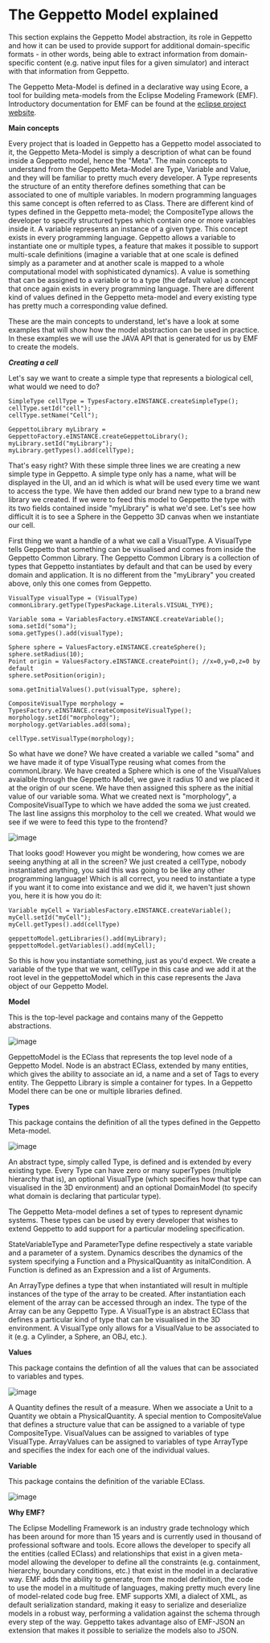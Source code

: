 # The Geppetto Model explained

This section explains the Geppetto Model abstraction, its role in
Geppetto and how it can be used to provide support for additional
domain-specific formats - in other words, being able to extract
information from domain-specific content (e.g. native input files for a
given simulator) and interact with that information from Geppetto.

The Geppetto Meta-Model is defined in a declarative way using Ecore, a
tool for building meta-models from the Eclipse Modeling Framework (EMF).
Introductory documentation for EMF can be found at the [eclipse project
website](http://www.eclipse.org/modeling/emf/docs/?).

**Main concepts**

Every project that is loaded in Geppetto has a Geppetto model associated
to it, the Geppetto Meta-Model is simply a description of what can be
found inside a Geppetto model, hence the "Meta". The main concepts to
understand from the Geppetto Meta-Model are Type, Variable and Value,
and they will be familiar to pretty much every developer. A Type
represents the structure of an entity therefore defines something that
can be associated to one of multiple variables. In modern programming
languages this same concept is often referred to as Class. There are
different kind of types defined in the Geppetto meta-model; the
CompositeType allows the developer to specify structured types which
contain one or more variables inside it. A variable represents an
instance of a given type. This concept exists in every programming
language. Geppetto allows a variable to instantiate one or multiple
types, a feature that makes it possible to support multi-scale
definitions (imagine a variable that at one scale is defined simply as a
parameter and at another scale is mapped to a whole computational model
with sophisticated dynamics). A value is something that can be assigned
to a variable or to a type (the default value) a concept that once again
exists in every programming language. There are different kind of values
defined in the Geppetto meta-model and every existing type has pretty
much a corresponding value defined.

These are the main concepts to understand, let's have a look at some
examples that will show how the model abstraction can be used in
practice. In these examples we will use the JAVA API that is generated
for us by EMF to create the models.

***Creating a cell***

Let's say we want to create a simple type that represents a biological
cell, what would we need to do?

``` {.sourceCode .java}
SimpleType cellType = TypesFactory.eINSTANCE.createSimpleType();
cellType.setId("cell");
cellType.setName("Cell");

GeppettoLibrary myLibrary = GeppettoFactory.eINSTANCE.createGeppettoLibrary();
myLibrary.setId("myLibrary");
myLibrary.getTypes().add(cellType);
```

That's easy right? With these simple three lines we are creating a new
simple type in Geppetto. A simple type only has a name, what will be
displayed in the UI, and an id which is what will be used every time we
want to access the type. We have then added our brand new type to a
brand new library we created. If we were to feed this model to Geppetto
the type with its two fields contained inside "myLibrary" is what we'd
see. Let's see how difficult it is to see a Sphere in the Geppetto 3D
canvas when we instantiate our cell.

First thing we want a handle of a what we call a VisualType. A
VisualType tells Geppetto that something can be visualised and comes
from inside the Geppetto Common Library. The Geppetto Common Library is
a collection of types that Geppetto instantiates by default and that can
be used by every domain and application. It is no different from the
"myLibrary" you created above, only this one comes from Geppetto.

``` {.sourceCode .java}
VisualType visualType = (VisualType) commonLibrary.getType(TypesPackage.Literals.VISUAL_TYPE);

Variable soma = VariablesFactory.eINSTANCE.createVariable();
soma.setId("soma");
soma.getTypes().add(visualType);

Sphere sphere = ValuesFactory.eINSTANCE.createSphere();
sphere.setRadius(10);
Point origin = ValuesFactory.eINSTANCE.createPoint(); //x=0,y=0,z=0 by default
sphere.setPosition(origin);

soma.getInitialValues().put(visualType, sphere);

CompositeVisualType morphology = TypesFactory.eINSTANCE.createCompositeVisualType();
morphology.setId("morphology");
morphology.getVariables.add(soma);

cellType.setVisualType(morphology);
```

So what have we done? We have created a variable we called "soma" and we
have made it of type VisualType reusing what comes from the
commonLibrary. We have created a Sphere which is one of the VisualValues
avaialble through the Geppetto Model, we gave it radius 10 and we placed
it at the origin of our scene. We have then assigned this sphere as the
initial value of our variable soma. What we created next is
"morphology", a CompositeVisualType to which we have added the soma we
just created. The last line assigns this morpholoy to the cell we
created. What would we see if we were to feed this type to the frontend?

![image](images/model/sphere.png)

That looks good! However you might be wondering, how comes we are seeing
anything at all in the screen? We just created a cellType, nobody
instantiated anything, you said this was going to be like any other
programming language! Which is all correct, you need to instantiate a
type if you want it to come into existance and we did it, we haven't
just shown you, here it is how you do it:

``` {.sourceCode .java}
Variable myCell = VariablesFactory.eINSTANCE.createVariable();
myCell.setId("myCell");
myCell.getTypes().add(cellType)

geppettoModel.getLibraries().add(myLibrary);
geppettoModel.getVariables().add(myCell);
```

So this is how you instantiate something, just as you'd expect. We
create a variable of the type that we want, cellType in this case and we
add it at the root level in the geppettoModel which in this case
represents the Java object of our Geppetto Model.

**Model**

This is the top-level package and contains many of the Geppetto
abstractions.

![image](images/model/model.png)

GeppettoModel is the EClass that represents the top level node of a
Geppetto Model. Node is an abstract EClass, extended by many entities,
which gives the ability to associate an id, a name and a set of Tags to
every entity. The Geppetto Library is simple a container for types. In a
Geppetto Model there can be one or multiple libraries defined.

**Types**

This package contains the definition of all the types defined in the
Geppetto Meta-model.

![image](images/model/types.png)

An abstract type, simply called Type, is defined and is extended by
every existing type. Every Type can have zero or many superTypes
(multiple hierarchy that is), an optional VisualType (which specifies
how that type can visualised in the 3D environment) and an optional
DomainModel (to specify what domain is declaring that particular type).

The Geppetto Meta-model defines a set of types to represent dynamic
systems. These types can be used by every developer that wishes to extend
Geppetto to add support for a particular modeling specification.

StateVariableType and
ParameterType define respectively a state variable and a parameter of a
system. Dynamics describes the dynamics of the system specifying a
Function and a PhysicalQuantity as initalCondition. A Function is
defined as an Expression and a list of Arguments.

An ArrayType defines a type that when instantiated will result in multiple instances of the type of the array to be created. After instantiation each element of the array can be accessed through an index. The type of the Array can be any Geppetto Type. A
VisualType is an abstract EClass that defines a particular kind of type
that can be visualised in the 3D environment. A VisualType only allows
for a VisualValue to be associated to it (e.g. a Cylinder, a Sphere, an
OBJ, etc.).

**Values**

This package contains the defintion of all the values that can be
associated to variables and types.

![image](images/model/values.png)

A Quantity defines the result of a measure. When we associate a Unit to
a Quantity we obtain a PhysicalQuantity.
A special mention to CompositeValue that defines a structure value that
can be assigned to a variable of type CompositeType. VisualValues can be
assigned to variables of type VisualType. ArrayValues can be assigned to
variables of type ArrayType and specifies the index for each one of the
individual values.

**Variable**

This package contains the definition of the variable EClass.

![image](images/model/variables.png)

**Why EMF?**

The Eclipse Modelling Framework is an industry grade technology which
has been around for more than 15 years and is currently used in thousand
of professional software and tools. Ecore allows the developer to
specify all the entities (called EClass) and relationships that exist in
a given meta-model allowing the developer to define all the constraints
(e.g. containment, hierarchy, boundary conditions, etc.) that exist in
the model in a declarative way. EMF adds the ability to generate, from
the model definition, the code to use the model in a multitude of
languages, making pretty much every line of model-related code bug free.
EMF supports XMI, a dialect of XML, as default serialization standard,
making it easy to serialize and deserialize models in a robust way,
performing a validation against the schema through every step of the
way. Geppetto takes advantage also of EMF-JSON an extension that makes
it possible to serialize the models also to JSON.
